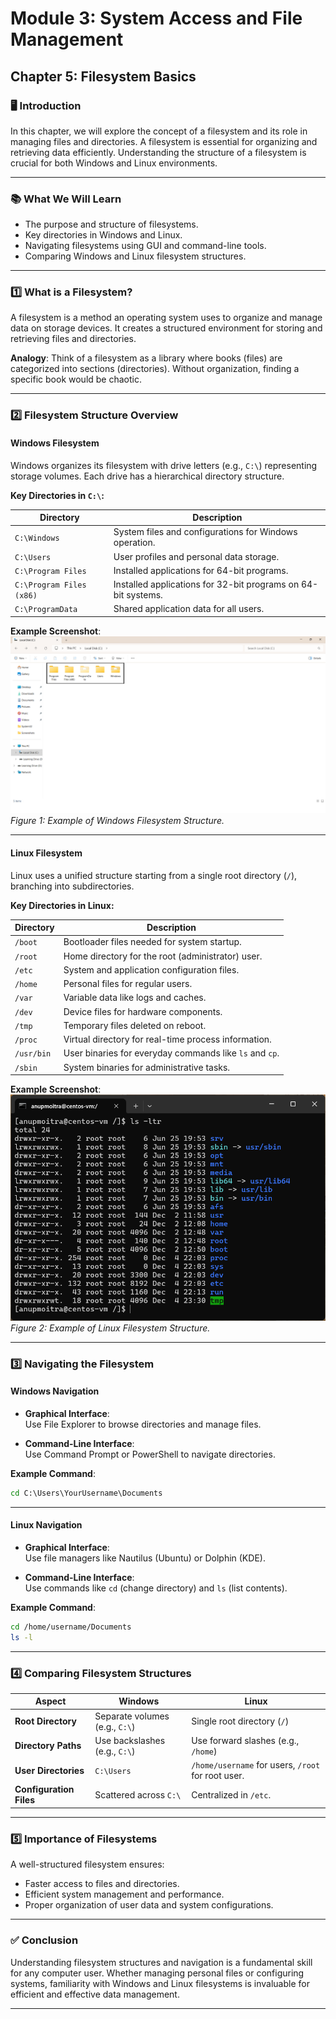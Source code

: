 # **Module 3: System Access and File Management**  
## **Chapter 5: Filesystem Basics**  
### **🖥️ Introduction**  
In this chapter, we will explore the concept of a filesystem and its role in managing files and directories. A filesystem is essential for organizing and retrieving data efficiently. Understanding the structure of a filesystem is crucial for both Windows and Linux environments.  

---

### **📚 What We Will Learn**  
- The purpose and structure of filesystems.  
- Key directories in Windows and Linux.  
- Navigating filesystems using GUI and command-line tools.  
- Comparing Windows and Linux filesystem structures.  

---

### **1️⃣ What is a Filesystem?**  

A filesystem is a method an operating system uses to organize and manage data on storage devices. It creates a structured environment for storing and retrieving files and directories.  

**Analogy**: Think of a filesystem as a library where books (files) are categorized into sections (directories). Without organization, finding a specific book would be chaotic.  

---

### **2️⃣ Filesystem Structure Overview**  

#### **Windows Filesystem**  
Windows organizes its filesystem with drive letters (e.g., `C:\`) representing storage volumes. Each drive has a hierarchical directory structure.  

**Key Directories in `C:\`:**  

| **Directory**             | **Description**                                      |
|---------------------------|------------------------------------------------------|
| `C:\Windows`              | System files and configurations for Windows operation. |
| `C:\Users`                | User profiles and personal data storage.             |
| `C:\Program Files`        | Installed applications for 64-bit programs.          |
| `C:\Program Files (x86)`  | Installed applications for 32-bit programs on 64-bit systems. |
| `C:\ProgramData`          | Shared application data for all users.               |

**Example Screenshot**:  
![Windows Filesystem](screenshots/01-windows-filesystem-structure.png)  
*Figure 1: Example of Windows Filesystem Structure.*  

---

#### **Linux Filesystem**  
Linux uses a unified structure starting from a single root directory (`/`), branching into subdirectories.  

**Key Directories in Linux:**  

| **Directory**    | **Description**                                         |
|-------------------|---------------------------------------------------------|
| `/boot`          | Bootloader files needed for system startup.              |
| `/root`          | Home directory for the root (administrator) user.        |
| `/etc`           | System and application configuration files.              |
| `/home`          | Personal files for regular users.                        |
| `/var`           | Variable data like logs and caches.                      |
| `/dev`           | Device files for hardware components.                    |
| `/tmp`           | Temporary files deleted on reboot.                       |
| `/proc`          | Virtual directory for real-time process information.     |
| `/usr/bin`       | User binaries for everyday commands like `ls` and `cp`.  |
| `/sbin`          | System binaries for administrative tasks.                |

**Example Screenshot**:  
![Linux Filesystem](screenshots/02-linux-filesystem-structure-example.png)  
*Figure 2: Example of Linux Filesystem Structure.*  

---

### **3️⃣ Navigating the Filesystem**  

#### **Windows Navigation**  

- **Graphical Interface**:  
  Use File Explorer to browse directories and manage files.  

- **Command-Line Interface**:  
  Use Command Prompt or PowerShell to navigate directories.  

**Example Command**:  
```cmd
cd C:\Users\YourUsername\Documents
```  

---

#### **Linux Navigation**  

- **Graphical Interface**:  
  Use file managers like Nautilus (Ubuntu) or Dolphin (KDE).  

- **Command-Line Interface**:  
  Use commands like `cd` (change directory) and `ls` (list contents).  

**Example Command**:  
```bash
cd /home/username/Documents
ls -l
```  

---

### **4️⃣ Comparing Filesystem Structures**  

| **Aspect**            | **Windows**                        | **Linux**                              |
|-----------------------|------------------------------------|---------------------------------------|
| **Root Directory**    | Separate volumes (e.g., `C:\`)    | Single root directory (`/`)          |
| **Directory Paths**   | Use backslashes (e.g., `C:\`)     | Use forward slashes (e.g., `/home`)  |
| **User Directories**  | `C:\Users`                       | `/home/username` for users, `/root` for root user. |
| **Configuration Files** | Scattered across `C:\`         | Centralized in `/etc`.               |  

---

### **5️⃣ Importance of Filesystems**  

A well-structured filesystem ensures:  
- Faster access to files and directories.  
- Efficient system management and performance.  
- Proper organization of user data and system configurations.  

---

### **✅ Conclusion**  

Understanding filesystem structures and navigation is a fundamental skill for any computer user. Whether managing personal files or configuring systems, familiarity with Windows and Linux filesystems is invaluable for efficient and effective data management.  

---
